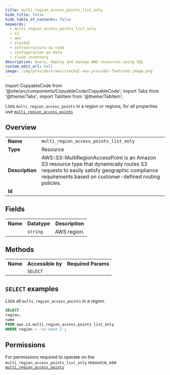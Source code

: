 ```yaml
---
title: multi_region_access_points_list_only
hide_title: false
hide_table_of_contents: false
keywords:
  - multi_region_access_points_list_only
  - s3
  - aws
  - stackql
  - infrastructure-as-code
  - configuration-as-data
  - cloud inventory
description: Query, deploy and manage AWS resources using SQL
custom_edit_url: null
image: /img/providers/aws/stackql-aws-provider-featured-image.png
---
```


import CopyableCode from '@site/src/components/CopyableCode/CopyableCode';
import Tabs from '@theme/Tabs';
import TabItem from '@theme/TabItem';

Lists <code>multi_region_access_points</code> in a region or regions, for all properties use <a href="/providers/aws/serviceName/multi_region_access_points/"><code>multi_region_access_points</code></a>

## Overview
<table><tbody>
<tr><td><b>Name</b></td><td><code>multi_region_access_points_list_only</code></td></tr>
<tr><td><b>Type</b></td><td>Resource</td></tr>
<tr><td><b>Description</b></td><td>AWS::S3::MultiRegionAccessPoint is an Amazon S3 resource type that dynamically routes S3 requests to easily satisfy geographic compliance requirements based on customer-defined routing policies.</td></tr>
<tr><td><b>Id</b></td><td><CopyableCode code="aws.s3.multi_region_access_points_list_only" /></td></tr>
</tbody></table>

## Fields
<table><tbody><tr><th>Name</th><th>Datatype</th><th>Description</th></tr><tr><td><CopyableCode code="region" /></td><td><code>string</code></td><td>AWS region.</td></tr>
</tbody></table>

## Methods

<table><tbody>
  <tr>
    <th>Name</th>
    <th>Accessible by</th>
    <th>Required Params</th>
  </tr>
  <tr>
    <td><CopyableCode code="list_resources" /></td>
    <td><code>SELECT</code></td>
    <td><CopyableCode code="region" /></td>
  </tr>
</tbody></table>

## `SELECT` examples
Lists all <code>multi_region_access_points</code> in a region.
```sql
SELECT
region,
name
FROM aws.s3.multi_region_access_points_list_only
WHERE region = 'us-east-1';
```


## Permissions

For permissions required to operate on the <code>multi_region_access_points_list_only</code> resource, see <a href="/providers/aws/s3/multi_region_access_points/#permissions"><code>multi_region_access_points</code></a>

